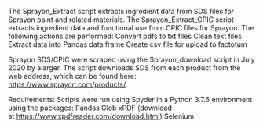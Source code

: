 The Sprayon_Extract script extracts ingredient data from SDS files for Sprayon paint and related materials. 
The Sprayon_Extract_CPIC script extracts ingredient data and functional use from CPIC files for Sprayon.
The following actions are performed: Convert pdfs to txt files Clean text files Extract data into Pandas data frame Create csv file for upload to factotum

Sprayon SDS/CPIC were scraped using the Sprayon_download script  in July 2020 by alarger. The script downloads SDS from each product from the web address, which can be found here: https://www.sprayon.com/products/.

Requirements:  Scripts were run using Spyder in a Python 3.7.6 environment using the packages:
Pandas 
Glob 
xPDF (download at https://www.xpdfreader.com/download.html)
Selenium
